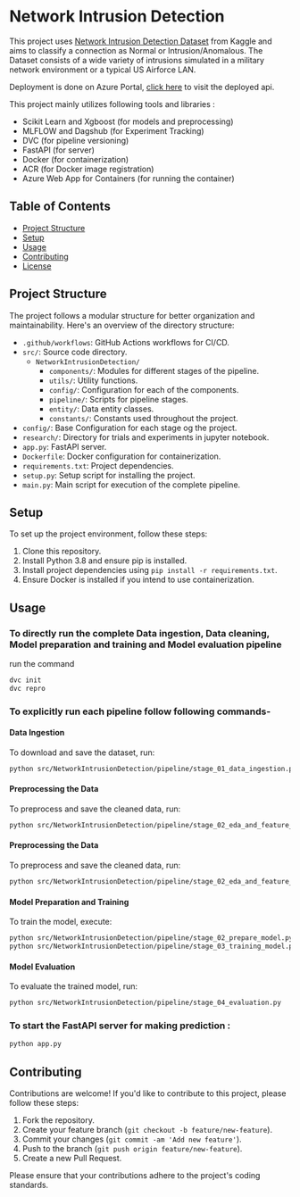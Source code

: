 # Network Intrusion Detection

This project uses [Network Intrusion Detection Dataset](https://www.kaggle.com/datasets/sampadab17/network-intrusion-detection) from Kaggle and aims to classify a connection as Normal or Intrusion/Anomalous.
The Dataset consists of a wide variety of intrusions simulated in a military network environment or a typical US Airforce LAN.

Deployment is done on Azure Portal, [click here](https://networkintrusiondetection.azurewebsites.net/) to visit the deployed api.

This project mainly utilizes following tools and libraries :

- Scikit Learn and Xgboost (for models and preprocessing)
- MLFLOW and Dagshub (for Experiment Tracking)
- DVC (for pipeline versioning)
- FastAPI (for server)
- Docker (for containerization)
- ACR (for Docker image registration)
- Azure Web App for Containers (for running the container)

## Table of Contents

- [Project Structure](#project-structure)
- [Setup](#setup)
- [Usage](#usage)
- [Contributing](#contributing)
- [License](#license)

## Project Structure

The project follows a modular structure for better organization and maintainability. Here's an overview of the directory structure:

- `.github/workflows`: GitHub Actions workflows for CI/CD.
- `src/`: Source code directory.
  - `NetworkIntrusionDetection/`
    - `components/`: Modules for different stages of the pipeline.
    - `utils/`: Utility functions.
    - `config/`: Configuration for each of the components.
    - `pipeline/`: Scripts for pipeline stages.
    - `entity/`: Data entity classes.
    - `constants/`: Constants used throughout the project.
- `config/`: Base Configuration for each stage og the project.
- `research/`: Directory for trials and experiments in jupyter notebook.
- `app.py`: FastAPI server.
- `Dockerfile`: Docker configuration for containerization.
- `requirements.txt`: Project dependencies.
- `setup.py`: Setup script for installing the project.
- `main.py`: Main script for execution of the complete pipeline.

## Setup

To set up the project environment, follow these steps:

1. Clone this repository.
2. Install Python 3.8 and ensure pip is installed.
3. Install project dependencies using `pip install -r requirements.txt`.
4. Ensure Docker is installed if you intend to use containerization.

## Usage

### To directly run the complete Data ingestion, Data cleaning, Model preparation and training and Model evaluation pipeline

run the command

```bash
dvc init
dvc repro
```

### To explicitly run each pipeline follow following commands-

#### Data Ingestion

To download and save the dataset, run:

```bash
python src/NetworkIntrusionDetection/pipeline/stage_01_data_ingestion.py
```

#### Preprocessing the Data

To preprocess and save the cleaned data, run:

```bash
python src/NetworkIntrusionDetection/pipeline/stage_02_eda_and_feature_engineering.py
```

#### Preprocessing the Data

To preprocess and save the cleaned data, run:

```bash
python src/NetworkIntrusionDetection/pipeline/stage_02_eda_and_feature_engineering.py
```

#### Model Preparation and Training

To train the model, execute:

```bash
python src/NetworkIntrusionDetection/pipeline/stage_02_prepare_model.py
python src/NetworkIntrusionDetection/pipeline/stage_03_training_model.py
```

#### Model Evaluation

To evaluate the trained model, run:

```bash
python src/NetworkIntrusionDetection/pipeline/stage_04_evaluation.py
```

### To start the FastAPI server for making prediction :

```bash
python app.py
```

## Contributing

Contributions are welcome! If you'd like to contribute to this project, please follow these steps:

1. Fork the repository.
2. Create your feature branch (`git checkout -b feature/new-feature`).
3. Commit your changes (`git commit -am 'Add new feature'`).
4. Push to the branch (`git push origin feature/new-feature`).
5. Create a new Pull Request.

Please ensure that your contributions adhere to the project's coding standards.
